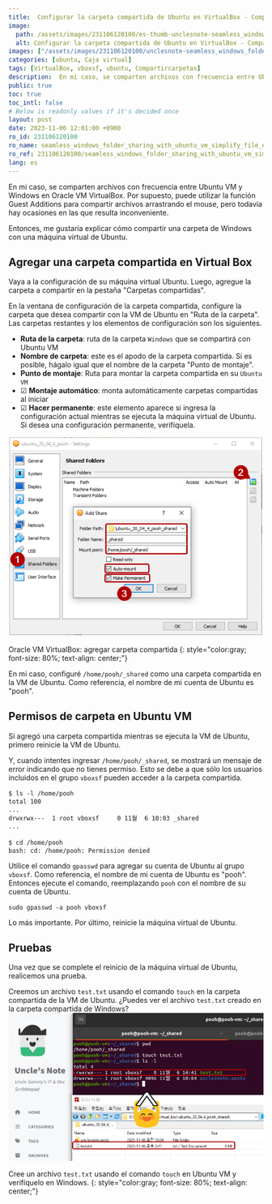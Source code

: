```yaml
---
title:  Configurar la carpeta compartida de Ubuntu en VirtualBox - Compartir archivos de Windows
image:
  path: /assets/images/231106120100/es-thumb-unclesnote-seamless_windows_folder_sharing_with_ubuntu_vm_simplify_file_exchange.png
  alt: Configurar la carpeta compartida de Ubuntu en VirtualBox - Compartir archivos de Windows
images: ["/assets/images/231106120100/unclesnote-seamless_windows_folder_sharing_with_ubuntu_vm_simplify_file_exchange-oracle_vm_virtualbox-add_shared_folder.png", "/assets/images/231106120100/unclesnote-seamless_windows_folder_sharing_with_ubuntu_vm_simplify_file_exchange-create_a_test.txt_file_using_the_touch_command_in_ubuntu_vm_and_check_it_in_windows.png"]
categories: [ubuntu, Caja virtual]
tags: [VirtualBox, vboxsf, ubuntu, Compartircarpetas]
description:  En mi caso, se comparten archivos con frecuencia entre Ubuntu VM y Windows en Oracle VM VirtualBox. Por supuesto, puede utilizar la función Guest Additions
public: true
toc: true
toc_intl: false
# Below is readonly values if it's decided once
layout: post
date: 2023-11-06 12:01:00 +0900
ro_id: 231106120100
ro_name: seamless_windows_folder_sharing_with_ubuntu_vm_simplify_file_exchange
ro_ref: 231106120100/seamless_windows_folder_sharing_with_ubuntu_vm_simplify_file_exchange
lang: es
---
```

En mi caso, se comparten archivos con frecuencia entre Ubuntu VM y Windows en Oracle VM VirtualBox. Por supuesto, puede utilizar la función Guest Additions para compartir archivos arrastrando el mouse, pero todavía hay ocasiones en las que resulta inconveniente.  

Entonces, me gustaría explicar cómo compartir una carpeta de Windows con una máquina virtual de Ubuntu.  
## Agregar una carpeta compartida en Virtual Box
Vaya a la configuración de su máquina virtual Ubuntu. Luego, agregue la carpeta a compartir en la pestaña "Carpetas compartidas".  

En la ventana de configuración de la carpeta compartida, configure la carpeta que desea compartir con la VM de Ubuntu en "Ruta de la carpeta". Las carpetas restantes y los elementos de configuración son los siguientes.  
- **Ruta de la carpeta**: ruta de la carpeta `Windows` que se compartirá con Ubuntu VM
- **Nombre de carpeta**: este es el apodo de la carpeta compartida. Si es posible, hágalo igual que el nombre de la carpeta "Punto de montaje".
- **Punto de montaje**: Ruta para montar la carpeta compartida en su `Ubuntu VM`
- ☑ **Montaje automático**: monta automáticamente carpetas compartidas al iniciar
- ☑ **Hacer permanente**: este elemento aparece si ingresa la configuración actual mientras se ejecuta la máquina virtual de Ubuntu. Si desea una configuración permanente, verifíquela.

![Oracle VM VirtualBox: agregar carpeta compartida](/assets/images/231106120100/unclesnote-seamless_windows_folder_sharing_with_ubuntu_vm_simplify_file_exchange-oracle_vm_virtualbox-add_shared_folder.png)  

Oracle VM VirtualBox: agregar carpeta compartida
{: style="color:gray; font-size: 80%; text-align: center;"}

En mi caso, configuré `/home/pooh/_shared` como una carpeta compartida en la VM de Ubuntu. Como referencia, el nombre de mi cuenta de Ubuntu es "pooh".  
## Permisos de carpeta en Ubuntu VM
Si agregó una carpeta compartida mientras se ejecuta la VM de Ubuntu, primero reinicie la VM de Ubuntu.  

Y, cuando intentes ingresar `/home/pooh/_shared`, se mostrará un mensaje de error indicando que no tienes permiso. Esto se debe a que sólo los usuarios incluidos en el grupo `vboxsf` pueden acceder a la carpeta compartida.  

```shell
$ ls -l /home/pooh
total 100
...
drwxrwx---  1 root vboxsf     0 11월  6 10:03 _shared
...

$ cd /home/pooh
bash: cd: /home/pooh: Permission denied

```
Utilice el comando `gpasswd` para agregar su cuenta de Ubuntu al grupo `vboxsf`. Como referencia, el nombre de mi cuenta de Ubuntu es "pooh". Entonces ejecute el comando, reemplazando `pooh` con el nombre de su cuenta de Ubuntu.  

```shell
sudo gpasswd -a pooh vboxsf
```
Lo más importante. Por último, reinicie la máquina virtual de Ubuntu.  
## Pruebas
Una vez que se complete el reinicio de la máquina virtual de Ubuntu, realicemos una prueba.  

Creemos un archivo `test.txt` usando el comando `touch` en la carpeta compartida de la VM de Ubuntu. ¿Puedes ver el archivo `test.txt` creado en la carpeta compartida de Windows?  
![Cree un archivo `test.txt` usando el comando `touch` en Ubuntu VM y verifíquelo en Windows.](/assets/images/231106120100/unclesnote-seamless_windows_folder_sharing_with_ubuntu_vm_simplify_file_exchange-create_a_test.txt_file_using_the_touch_command_in_ubuntu_vm_and_check_it_in_windows.png)  

Cree un archivo `test.txt` usando el comando `touch` en Ubuntu VM y verifíquelo en Windows.
{: style="color:gray; font-size: 80%; text-align: center;"}

